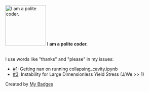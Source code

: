 <img src="https://my-badges.github.io/my-badges/polite-coder.png" alt="I am a polite coder." title="I am a polite coder." width="128">
<strong>I am a polite coder.</strong>
<br><br>

I use words like "thanks" and "please" in my issues:

- <a href="https://github.com/nbeb/extracting_self-similarity_from_data/issues/1">#1</a>: Getting nan on running collapsing_cavity.ipynb
- <a href="https://github.com/VatsalSy/DropImpact_viscoplastic_epsilonformulation/issues/3">#3</a>: Instability for Large Dimensionless Yield Stress (J/We >> 1)


Created by <a href="https://github.com/my-badges/my-badges">My Badges</a>